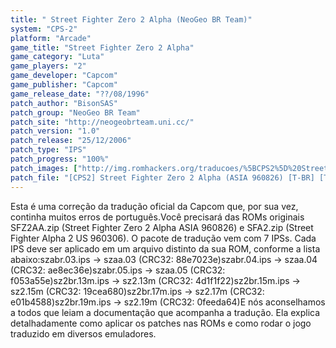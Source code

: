 ```yaml
---
title: " Street Fighter Zero 2 Alpha (NeoGeo BR Team)"
system: "CPS-2"
platform: "Arcade"
game_title: "Street Fighter Zero 2 Alpha"
game_category: "Luta"
game_players: "2"
game_developer: "Capcom"
game_publisher: "Capcom"
game_release_date: "??/08/1996"
patch_author: "BisonSAS"
patch_group: "NeoGeo BR Team"
patch_site: "http://neogeobrteam.uni.cc/"
patch_version: "1.0"
patch_release: "25/12/2006"
patch_type: "IPS"
patch_progress: "100%"
patch_images: ["http://img.romhackers.org/traducoes/%5BCPS2%5D%20Street%20Fighter%20Zero%202%20Alpha%20-%20NGBRT%20-%20Logo.png","http://img.romhackers.org/traducoes/%5BCPS2%5D%20Street%20Fighter%20Zero%202%20Alpha%20-%20NGBRT%20-%201.png","http://img.romhackers.org/traducoes/%5BCPS2%5D%20Street%20Fighter%20Zero%202%20Alpha%20-%20NGBRT%20-%202.png"]
patch_file: "[CPS2] Street Fighter Zero 2 Alpha (ASIA 960826) [T-BR] [T-BisonSAS G-NeoGeo BR Team] [V-1.0 P-100% A-2006].zip"
---
```

Esta é uma correção da tradução oficial da Capcom que, por sua vez, continha muitos erros de português.Você precisará das ROMs originais SFZ2AA.zip (Street Fighter Zero 2 Alpha ASIA 960826) e SFA2.zip (Street Fighter Alpha 2 US 960306). O pacote de tradução vem com 7 IPSs. Cada IPS deve ser aplicado em um arquivo distinto da sua ROM, conforme a lista abaixo:szabr.03.ips -> szaa.03 (CRC32: 88e7023e)szabr.04.ips -> szaa.04 (CRC32: ae8ec36e)szabr.05.ips -> szaa.05 (CRC32: f053a55e)sz2br.13m.ips -> sz2.13m (CRC32: 4d1f1f22)sz2br.15m.ips -> sz2.15m (CRC32: 19cea680)sz2br.17m.ips -> sz2.17m (CRC32: e01b4588)sz2br.19m.ips -> sz2.19m (CRC32: 0feeda64)E nós aconselhamos a todos que leiam a documentação que acompanha a tradução. Ela explica detalhadamente como aplicar os patches nas ROMs e como rodar o jogo traduzido em diversos emuladores.